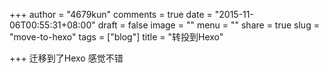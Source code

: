 +++
author = "4679kun"
comments = true
date = "2015-11-06T00:55:31+08:00"
draft = false
image = ""
menu = ""
share = true
slug = "move-to-hexo"
tags = ["blog"]
title = "转投到Hexo"

+++
迁移到了Hexo 感觉不错

